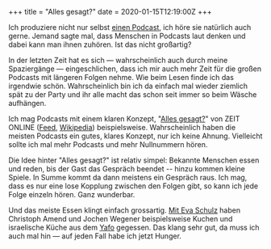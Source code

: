 +++
title = "Alles gesagt?"
date = 2020-01-15T12:19:00Z
+++


Ich produziere nicht nur selbst [einen Podcast](https://codestammtis.ch), ich höre sie natürlich auch gerne. Jemand sagte mal, dass Menschen in Podcasts laut denken und dabei kann man ihnen zuhören. Ist das nicht großartig?

In der letzten Zeit hat es sich — wahrscheinlich auch durch meine Spaziergänge — eingeschlichen, dass ich mir auch mehr Zeit für die großen Podcasts mit längeren Folgen nehme. Wie beim Lesen finde ich das irgendwie schön. Wahrscheinlich bin ich da einfach mal wieder ziemlich spät zu der Party und ihr alle macht das schon seit immer so beim Wäsche aufhängen.

Ich mag Podcasts mit einem klaren Konzept, "[Alles gesagt?](https://www.zeit.de/serie/alles-gesagt)" von ZEIT ONLINE ([Feed](https://allesgesagt.podigee.io/feed/aac), [Wikipedia](https://de.wikipedia.org/wiki/Alles_gesagt%3F)) beispielsweise. Wahrscheinlich haben die meisten Podcasts ein gutes, klares Konzept, nur ich keine Ahnung. Vielleicht sollte ich mal mehr Podcasts und mehr Nullnummern hören.

Die Idee hinter "Alles gesagt?" ist relativ simpel: Bekannte Menschen essen und reden, bis der Gast das Gespräch beendet -- hinzu kommen kleine Spiele. In Summe kommt da dann meistens ein Gespräch raus. Ich mag, dass es nur eine lose Kopplung zwischen den Folgen gibt, so kann ich jede Folge einzeln hören. Ganz wunderbar.

Und das meiste Essen klingt einfach grossartig. [Mit Eva Schulz](https://www.zeit.de/gesellschaft/2020-01/eva-schulz-interviewpodcast-alles-gesagt) haben Christoph Amend und Jochen Wegener beispielsweise Kuchen und israelische Küche aus dem [Yafo](https://www.yafoberlin.com) gegessen. Das klang sehr gut, da muss ich auch mal hin — auf jeden Fall habe ich jetzt Hunger.